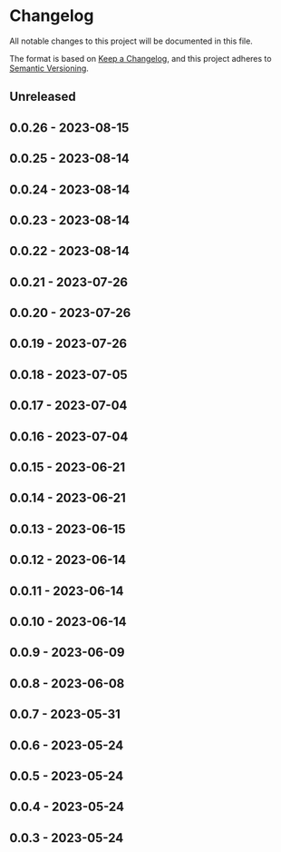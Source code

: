 # Changelog

All notable changes to this project will be documented in this file.

The format is based on [Keep a Changelog](https://keepachangelog.com/en/1.0.0/),
and this project adheres to [Semantic Versioning](https://semver.org/spec/v2.0.0.html).

## Unreleased

## 0.0.26 - 2023-08-15

## 0.0.25 - 2023-08-14

## 0.0.24 - 2023-08-14

## 0.0.23 - 2023-08-14

## 0.0.22 - 2023-08-14

## 0.0.21 - 2023-07-26

## 0.0.20 - 2023-07-26

## 0.0.19 - 2023-07-26

## 0.0.18 - 2023-07-05

## 0.0.17 - 2023-07-04

## 0.0.16 - 2023-07-04

## 0.0.15 - 2023-06-21

## 0.0.14 - 2023-06-21

## 0.0.13 - 2023-06-15

## 0.0.12 - 2023-06-14

## 0.0.11 - 2023-06-14

## 0.0.10 - 2023-06-14

## 0.0.9 - 2023-06-09

## 0.0.8 - 2023-06-08

## 0.0.7 - 2023-05-31

## 0.0.6 - 2023-05-24

## 0.0.5 - 2023-05-24

## 0.0.4 - 2023-05-24

## 0.0.3 - 2023-05-24
